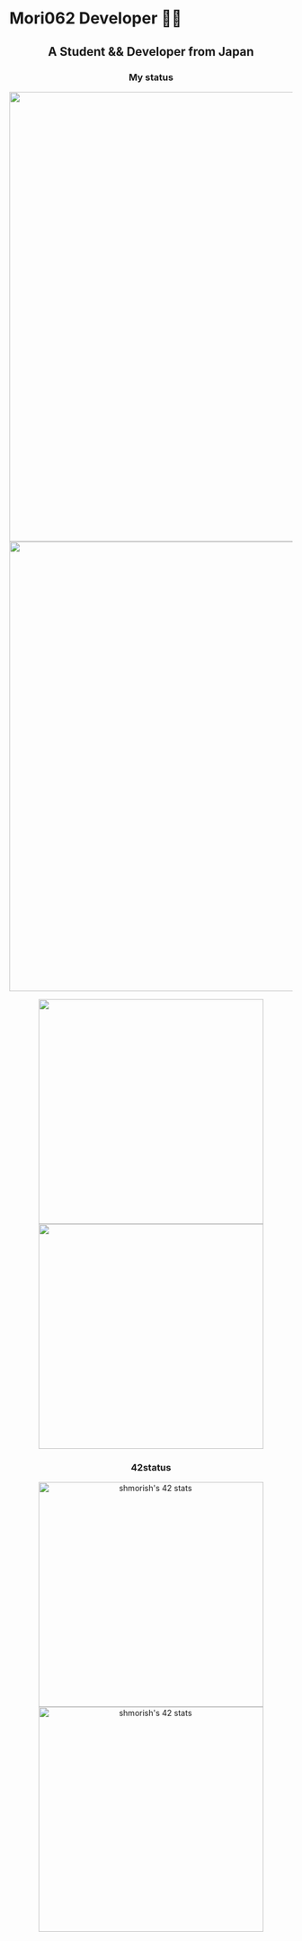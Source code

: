 <h1> Mori062 Developer 👨‍💻</h1>
<h2 align="center">A Student && Developer from Japan</h2>
<h3 align="center">My status</h3>
<p align="center">
<img src="http://github-profile-summary-cards.vercel.app/api/cards/profile-details?username=Mori062&theme=nord_bright" width="800px" />
<img src="https://github.com/Mori062/Mori062/assets/110565242/a1f12b4e-b7e8-4452-bd55-8aef7f981c58t" width="800px" />	
</p>

<div align="center">
  <img src="http://github-profile-summary-cards.vercel.app/api/cards/most-commit-language?username=Mori062&theme=nord_bright" width="400px" />
  <img src="http://github-profile-summary-cards.vercel.app/api/cards/productive-time?username=Mori062&theme=nord_bright&utcOffset=9" width="400px" />
</p>
<h3>42status</h3>

<p align="center">
	<a href="https://github.com/Mori062/42">
		<img src="https://badge42.vercel.app/api/v2/cliqpey3e001608lb2omur6rb/stats?cursusId=9&coalitionId=61" alt="shmorish's 42 stats" width="400px" />	
	</a>
	<a href="https://github.com/Mori062/42">
		<img src="https://badge42.vercel.app/api/v2/cliqpey3e001608lb2omur6rb/stats?cursusId=21&coalitionId=310" alt="shmorish's 42 stats" width="400px" />
	</a>	
<!-- </p>

<p align="center">
	<a href="https://github.com/Mori062/42">
		Please click here to see the details!
	</a>
</p>
 -->
